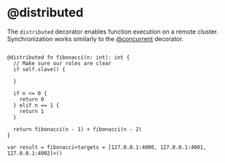 # @distributed

The `distributed` decorator enables function execution on a remote cluster. Synchronization works similarly to the [@concurrent](/decorators/concurrent.md) decorator.

```gyro

@distributed fn fibonacci(n: int): int {
  // Make sure our roles are clear
  if self.slave() {
    
  }

  if n <= 0 {
    return 0
  } elif n == 1 {
    return 1
  }
  
  return fibonacci(n - 1) + fibonacci(n - 2)
}

var result = fibonacci<targets = [127.0.0.1:4000, 127.0.0.1:4001, 127.0.0.1:4002]>()

```